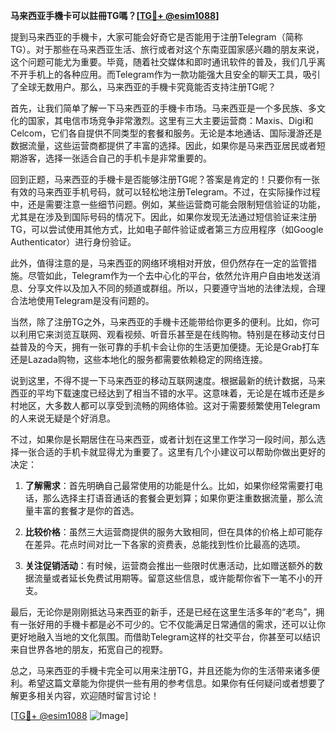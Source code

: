 **马来西亚手機卡可以註冊TG嗎？[[TG💪+ @esim1088](https://t.me/s/esim1088)]**

提到马来西亚的手機卡，大家可能会好奇它是否能用于注册Telegram（简称TG）。对于那些在马来西亚生活、旅行或者对这个东南亚国家感兴趣的朋友来说，这个问题可能尤为重要。毕竟，随着社交媒体和即时通讯软件的普及，我们几乎离不开手机上的各种应用。而Telegram作为一款功能强大且安全的聊天工具，吸引了全球无数用户。那么，马来西亚的手機卡究竟能否支持注册TG呢？

首先，让我们简单了解一下马来西亚的手機卡市场。马来西亚是一个多民族、多文化的国家，其电信市场竞争非常激烈。这里有三大主要运营商：Maxis、Digi和Celcom，它们各自提供不同类型的套餐和服务。无论是本地通话、国际漫游还是数据流量，这些运营商都提供了丰富的选择。因此，如果你是马来西亚居民或者短期游客，选择一张适合自己的手机卡是非常重要的。

回到正题，马来西亚的手機卡是否能够注册TG呢？答案是肯定的！只要你有一张有效的马来西亚手机号码，就可以轻松地注册Telegram。不过，在实际操作过程中，还是需要注意一些细节问题。例如，某些运营商可能会限制短信验证的功能，尤其是在涉及到国际号码的情况下。因此，如果你发现无法通过短信验证来注册TG，可以尝试使用其他方式，比如电子邮件验证或者第三方应用程序（如Google Authenticator）进行身份验证。

此外，值得注意的是，马来西亚的网络环境相对开放，但仍然存在一定的监管措施。尽管如此，Telegram作为一个去中心化的平台，依然允许用户自由地发送消息、分享文件以及加入不同的频道或群组。所以，只要遵守当地的法律法规，合理合法地使用Telegram是没有问题的。

当然，除了注册TG之外，马来西亚的手機卡还能带给你更多的便利。比如，你可以利用它来浏览互联网、观看视频、听音乐甚至是在线购物。特别是在移动支付日益普及的今天，拥有一张可靠的手机卡会让你的生活更加便捷。无论是Grab打车还是Lazada购物，这些本地化的服务都需要依赖稳定的网络连接。

说到这里，不得不提一下马来西亚的移动互联网速度。根据最新的统计数据，马来西亚的平均下载速度已经达到了相当不错的水平。这意味着，无论是在城市还是乡村地区，大多数人都可以享受到流畅的网络体验。这对于需要频繁使用Telegram的人来说无疑是个好消息。

不过，如果你是长期居住在马来西亚，或者计划在这里工作学习一段时间，那么选择一张合适的手机卡就显得尤为重要了。这里有几个小建议可以帮助你做出更好的决定：

1. **了解需求**：首先明确自己最常使用的功能是什么。比如，如果你经常需要打电话，那么选择主打语音通话的套餐会更划算；如果你更注重数据流量，那么流量丰富的套餐才是你的首选。

2. **比较价格**：虽然三大运营商提供的服务大致相同，但在具体的价格上却可能存在差异。花点时间对比一下各家的资费表，总能找到性价比最高的选项。

3. **关注促销活动**：有时候，运营商会推出一些限时优惠活动，比如赠送额外的数据流量或者延长免费试用期等。留意这些信息，或许能帮你省下一笔不小的开支。

最后，无论你是刚刚抵达马来西亚的新手，还是已经在这里生活多年的“老鸟”，拥有一张好用的手機卡都是必不可少的。它不仅能满足日常通信的需求，还可以让你更好地融入当地的文化氛围。而借助Telegram这样的社交平台，你甚至可以结识来自世界各地的朋友，拓宽自己的视野。

总之，马来西亚的手機卡完全可以用来注册TG，并且还能为你的生活带来诸多便利。希望这篇文章能为你提供一些有用的参考信息。如果你有任何疑问或者想要了解更多相关内容，欢迎随时留言讨论！

[[TG💪+ @esim1088](https://t.me/s/esim1088) ![Image](https://i.postimg.cc/4NQfJmqS/Snipaste-2025-05-13-00-14-12.png)]